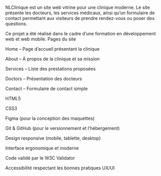 NLClinique est un site web vitrine pour une clinique moderne.
Le site présente les docteurs, les services médicaux, ainsi qu’un formulaire de contact permettant aux visiteurs de prendre rendez-vous ou poser des questions.

Ce projet a été réalisé dans le cadre d’une formation en développement web et web mobile.
Pages du site

Home – Page d’accueil présentant la clinique

About – À propos de la clinique et sa mission

Services – Liste des prestations proposées

Doctors – Présentation des docteurs

Contact – Formulaire de contact simple

HTML5

CSS3

Figma (pour la conception des maquettes)

Git & GitHub (pour le versionnement et l’hébergement)

Design responsive (mobile, tablette, desktop)

Interface ergonomique et moderne

Code validé par le W3C Validator

Accessibilité respectant les bonnes pratiques UX/UI
